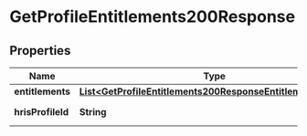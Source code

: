 

# GetProfileEntitlements200Response


## Properties

| Name | Type | Description | Notes |
|------------ | ------------- | ------------- | -------------|
|**entitlements** | [**List&lt;GetProfileEntitlements200ResponseEntitlementsInner&gt;**](GetProfileEntitlements200ResponseEntitlementsInner.md) |  |  |
|**hrisProfileId** | **String** | HRIS profile ID |  |



